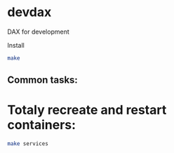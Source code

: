 # devdax

DAX for development

Install

```bash
make
```

## Common tasks:


# Totaly recreate and restart containers:

```bash
make services
```

